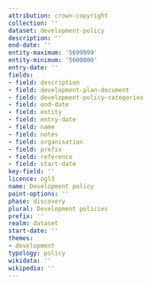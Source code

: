 ```yaml
---
attribution: crown-copyright
collection: ''
dataset: development-policy
description: ''
end-date: ''
entity-maximum: '5699999'
entity-minimum: '5600000'
entry-date: ''
fields:
- field: description
- field: development-plan-document
- field: development-policy-categories
- field: end-date
- field: entity
- field: entry-date
- field: name
- field: notes
- field: organisation
- field: prefix
- field: reference
- field: start-date
key-field: ''
licence: ogl3
name: Development policy
paint-options: ''
phase: discovery
plural: Development policies
prefix: ''
realm: dataset
start-date: ''
themes:
- development
typology: policy
wikidata: ''
wikipedia: ''
---
```

